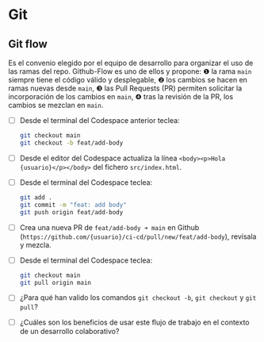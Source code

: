 # Git
## Git flow

Es el convenio elegido por el equipo de desarrollo para organizar el uso de las ramas del repo. Github-Flow es uno de ellos y propone: ❶ la rama `main` siempre tiene el código válido y desplegable, ❷ los cambios se hacen en ramas nuevas desde `main`, ❸ las Pull Requests (PR) permiten solicitar la incorporación de los cambios en `main`, ❹ tras la revisión de la PR, los cambios se mezclan en `main`.

- [ ] Desde el terminal del Codespace anterior teclea:
  ```bash
  git checkout main
  git checkout -b feat/add-body
  ```
- [ ] Desde el editor del Codespace actualiza la línea `<body><p>Hola {usuario}</p></body>` del fichero `src/index.html`.
- [ ] Desde el terminal del Codespace teclea:
  ```bash
  git add .
  git commit -m "feat: add body"
  git push origin feat/add-body
  ```
- [ ] Crea una nueva PR de `feat/add-body ➜ main` en Github (`https://github.com/{usuario}/ci-cd/pull/new/feat/add-body`), revísala y mezcla.
- [ ] Desde el terminal del Codespace teclea:
  ```bash
  git checkout main
  git pull origin main
  ```
- [ ] ¿Para qué han valido los comandos `git checkout -b`, `git checkout` y `git pull`?
- [ ] ¿Cuáles son los beneficios de usar este flujo de trabajo en el contexto de un desarrollo colaborativo?

